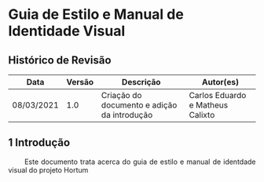 # Guia de Estilo e Manual de Identidade Visual

## Histórico de Revisão

|Data|Versão|Descrição| Autor(es)
|--|--|--|--|
|08/03/2021|1.0|Criação do documento e adição da introdução| Carlos Eduardo e Matheus Calixto|

## 1 Introdução
<p align = "justify"> &emsp;&emsp; Este documento trata acerca do guia de estilo e manual de identdade visual do projeto Hortum </p>

